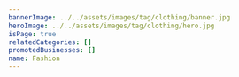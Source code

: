 ```yaml
---
bannerImage: ../../assets/images/tag/clothing/banner.jpg
heroImage: ../../assets/images/tag/clothing/hero.jpg
isPage: true
relatedCategories: []
promotedBusinesses: []
name: Fashion
---
```

